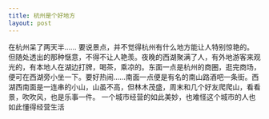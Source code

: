 ```yaml
---
title: 杭州是个好地方
layout: post
---
```


在杭州呆了两天半…… 要说景点，并不觉得杭州有什么地方能让人特别惊艳的。但随处透出的那种惬意，不得不让人艳羡。夜晚的西湖聚满了人，有外地游客来观光的，有本地人在湖边打牌，喝茶，乘凉的。东面一点是杭州的商圈，逛完商场，便可在西湖旁小坐一下。要好热闹……南面一点便是有名的南山路酒吧一条街。西湖西南面是一连串的小山，山虽不高，但林木茂盛，周末和几个好友爬爬山，看看景，吹吹风，也是乐事一件。 一个城市经营的如此美妙，也难怪这个城市的人也如此懂得经营生活
